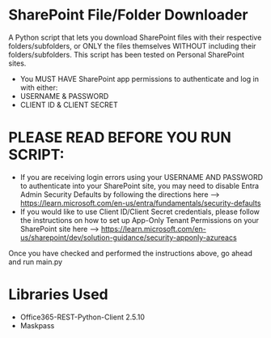 # SharePoint File/Folder Downloader
A Python script that lets you download SharePoint files with their respective folders/subfolders, or ONLY the files themselves WITHOUT including their folders/subfolders.
This script has been tested on Personal SharePoint sites. 

* You MUST HAVE SharePoint app permissions to authenticate and log in with either:
* USERNAME & PASSWORD
* CLIENT ID & CLIENT SECRET

# PLEASE READ BEFORE YOU RUN SCRIPT:
* If you are receiving login errors using your USERNAME AND PASSWORD to authenticate into your SharePoint site, you may need to disable Entra Admin Security Defaults by following the directions here --> https://learn.microsoft.com/en-us/entra/fundamentals/security-defaults
* If you would like to use Client ID/Client Secret credentials, please follow the instructions on how to set up App-Only Tenant Permissions on your SharePoint site here --> https://learn.microsoft.com/en-us/sharepoint/dev/solution-guidance/security-apponly-azureacs

Once you have checked and performed the instructions above, go ahead and run main.py

# Libraries Used
* Office365-REST-Python-Client 2.5.10
* Maskpass

